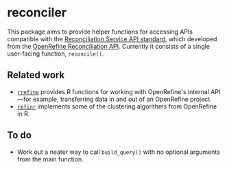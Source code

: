 # reconciler

This package aims to provide helper functions for accessing APIs compatible with the [Reconciliation Service API standard](https://reconciliation-api.github.io/specs/latest/), which developed from the [OpenRefine Reconciliation API](https://docs.openrefine.org/technical-reference/reconciliation-api/). Currently it consists of a single user-facing function, `reconcile()`.

## Related work

* [`rrefine`](https://github.com/vpnagraj/rrefine) provides R functions for working with OpenRefine's internal API—for example, transferring data in and out of an OpenRefine project.
* [`refinr`](https://github.com/ChrisMuir/refinr) implements some of the clustering algorithms from OpenRefine in R.

## To do

* Work out a neater way to call `build_query()` with no optional arguments from the main function.
